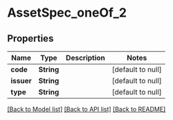 # AssetSpec_oneOf_2
## Properties

| Name | Type | Description | Notes |
|------------ | ------------- | ------------- | -------------|
| **code** | **String** |  | [default to null] |
| **issuer** | **String** |  | [default to null] |
| **type** | **String** |  | [default to null] |

[[Back to Model list]](../README.md#documentation-for-models) [[Back to API list]](../README.md#documentation-for-api-endpoints) [[Back to README]](../README.md)

